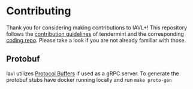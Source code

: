 # Contributing

Thank you for considering making contributions to IAVL+! 
This repository follows the [contribution guidelines] of tendermint and the corresponding [coding repo]. 
Please take a look if you are not already familiar with those.

[contribution guidelines]: https://github.com/tendermint/tendermint/blob/master/CONTRIBUTING.md
[coding repo]: https://github.com/tendermint/coding

## Protobuf 

Iavl utilizes [Protocol Buffers](https://developers.google.com/protocol-buffers) if used as a gRPC server. To generate the protobuf stubs have docker running locally and run `make proto-gen`
